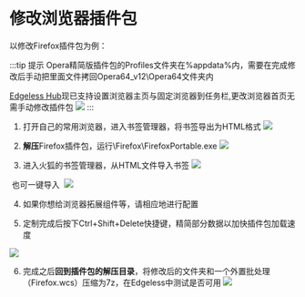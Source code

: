 # 修改浏览器插件包
以修改Firefox插件包为例：

:::tip 提示
Opera精简版插件包的Profiles文件夹在%appdata%内，需要在完成修改后手动把里面文件拷回Opera64_v12\Opera64文件夹内

[Edgeless Hub](https://down.edgeless.top/)现已支持设置浏览器主页与固定浏览器到任务栏,更改浏览器首页无需手动修改插件包
![](https://horatio.cn/edgeless/wiki/images/browser-2.png)
:::


1. 打开自己的常用浏览器，进入书签管理器，将书签导出为HTML格式
    ![](https://horatio.cn/edgeless/wiki/images/browser-1.png)

2. **解压**Firefox插件包，运行\Firefox\FirefoxPortable.exe
    ![](https://horatio.cn/edgeless/wiki/images/browser-3.png)

3. 进入火狐的书签管理器，从HTML文件导入书签
    ![](https://horatio.cn/edgeless/wiki/images/browser-4.png)

​       也可一键导入
​       ![](https://horatio.cn/edgeless/wiki/images/browser-5.png)


4. 如果你想给浏览器拓展组件等，请相应地进行配置

5. 定制完成后按下Ctrl+Shift+Delete快捷键，精简部分数据以加快插件包加载速度

![](https://horatio.cn/edgeless/wiki/images/browser-6.png)

6. 完成之后**回到插件包的解压目录**，将修改后的文件夹和一个外置批处理（Firefox.wcs）压缩为7z，在Edgeless中测试是否可用
![](https://horatio.cn/edgeless/wiki/images/browser-7.png)
